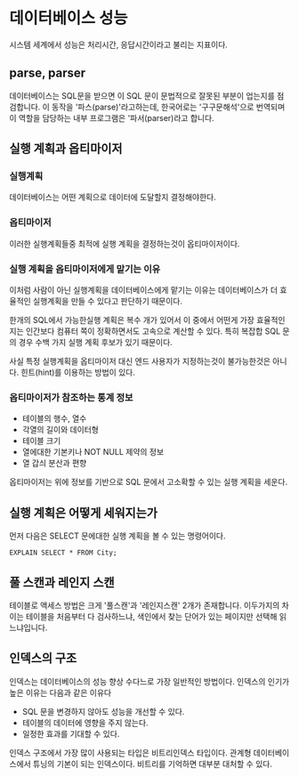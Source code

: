 # 데이터베이스 성능
시스템 세계에서 성능은 처리시간, 응답시간이라고 불리는 지표이다. 


## parse, parser
데이터베이스는 SQL문을 받으면 이 SQL 문이 문법적으로 잘못된 부분이 업는지를 점검합니다. 이 동작을 '파스(parse)'라고하는데, 한국어로는 '구구문해석'으로 번역되며 이 역할을 담당하는 내부 프로그램은 '파서(parser)라고 합니다.



## 실행 계획과 옵티마이저

### 실행계획
데이터베이스는 어떤 계획으로 데이터에 도달할지 결정해야한다.

### 옵티마이저 
이러한 실행계획들중 최적에 실행 계획을 결정하는것이 옵티마이저이다.

### 실행 계획을 옵티마이저에게 맡기는 이유
이처럼 사람이 아닌 실행계획을 데이터베이스에게 맡기는 이유는 데이터베이스가 더 효율적인 실행계획을 만들 수 있다고 판단하기 때문이다.

한개의 SQL에서 가능한실행 계획은 복수 개가 있어서 이 중에서 어떤게 가장 효율적인지는 인간보다 컴퓨터 쪽이 정확하면서도 고속으로 계산할 수 있다. 특히 복잡합 SQL 문의 경우 수백 가지 실행 계획 후보가 있기 때문이다. 

사실 특정 실행계획을 옵티마이저 대신 엔드 사용자가 지정하는것이 불가능한것은 아니다. 힌트(hint)를 이용하는 방법이 있다.

### 옵티마이저가 참조하는 통계 정보

* 테이블의 행수, 열수
* 각열의 길이와 데이터형
* 테이블 크기
* 열에대한 기본키나 NOT NULL 제약의 정보
* 열 갑싀 분산과 편향


옵티마이저는 위에 정보를 기반으로 SQL 문에서 고소확할 수 있는 실행 계획을 세운다.



## 실행 계획은 어떻게 세워지는가
먼저 다음은 SELECT 문에대한 실행 계획을 볼 수 있는 명령어이다.
```
EXPLAIN SELECT * FROM City;
```
## 풀 스캔과 레인지 스캔
테이블로 액세스 방법은 크게 '풀스캔'과 '레인지스캔' 2개가 존재합니다. 이두가지의 차이는 테이블을 처음부터 다 검사하느냐, 색인에서 찾는 단어가 있는 페이지만 선택해 읽느냐입니다.


## 인덱스의 구조
인덱스는 데이터베이스의 성능 향상 수다느로 가장 일반적인 방법이다. 인덱스의 인기가 높은 이유는 다음과 같은 이유다
* SQL 문을 변경하지 않아도 성능을 개선할 수 있다.
* 테이블의 데이터에 영향을 주지 않는다.
* 일정한 효과를 기대할 수 있다.

인덱스 구조에서 가장 많이 사용되는 타입은 비트리인덱스 타입이다. 관계형 데이터베이스에서 튜닝의 기본이 되는 인덱스이다. 비트리를 기억하면 대부분 대처할 수 있다. 

 


